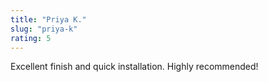 ```yaml
---
title: "Priya K."
slug: "priya-k"
rating: 5
---
```


Excellent finish and quick installation. Highly recommended!
